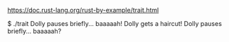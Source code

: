 https://doc.rust-lang.org/rust-by-example/trait.html

$ ./trait
Dolly pauses briefly... baaaaah!
Dolly gets a haircut!
Dolly pauses briefly... baaaaah?
